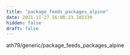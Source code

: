 ```yaml
---
title: "package_feeds_packages_alpine"
date: 2021-11-27 16:08:23.185339
hidden: false
draft: false
---
```


ath79/generic/package_feeds_packages_alpine

